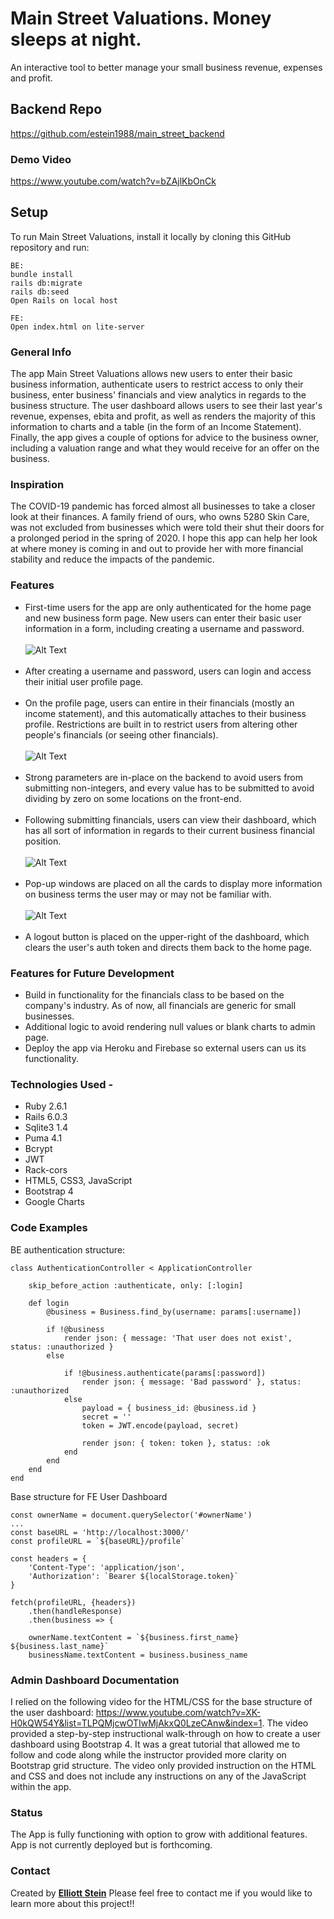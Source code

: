# Main Street Valuations. Money sleeps at night.

An interactive tool to better manage your small business revenue, expenses and profit.

## Backend Repo
https://github.com/estein1988/main_street_backend

### Demo Video
https://www.youtube.com/watch?v=bZAjlKbOnCk

## Setup

To run Main Street Valuations, install it locally by cloning this GitHub repository and run:
```
BE:
bundle install
rails db:migrate
rails db:seed
Open Rails on local host

FE:
Open index.html on lite-server

```

### General Info
The app Main Street Valuations allows new users to enter their basic business information, authenticate users to restrict access to only their business, enter business' financials and view analytics in regards to the business structure. The user dashboard allows users to see their last year's revenue, expenses, ebita and profit, as well as renders the majority of this information to charts and a table (in the form of an Income Statement). Finally, the app gives a couple of options for advice to the business owner, including a valuation range and what they would receive for an offer on the business. 

### Inspiration
The COVID-19 pandemic has forced almost all businesses to take a closer look at their finances. A family friend of ours, who owns 5280 Skin Care, was not excluded from businesses which were told their shut their doors for a prolonged period in the spring of 2020. I hope this app can help her look at where money is coming in and out to provide her with more financial stability and reduce the impacts of the pandemic.

### Features
* First-time users for the app are only authenticated for the home page and new business form page. New users can enter their basic user information in a form, including creating a username and password.<br></br>
![Alt Text](https://media.giphy.com/media/QWBKr7MynQ1Dvy1YoR/giphy.gif)<br></br>
* After creating a username and password, users can login and access their initial user profile page.<br></br>
* On the profile page, users can entire in their financials (mostly an income statement), and this automatically attaches to their business profile. Restrictions are built in to restrict users from altering other people's financials (or seeing other financials).<br></br>
![Alt Text](https://media.giphy.com/media/u4bgzBcbq6dCvCMFhZ/giphy.gif)<br></br>
* Strong parameters are in-place on the backend to avoid users from submitting non-integers, and every value has to be submitted to avoid dividing by zero on some locations on the front-end.<br></br>
* Following submitting financials, users can view their dashboard, which has all sort of information in regards to their current business financial position.<br></br> 
![Alt Text](https://media.giphy.com/media/FJNH0HI91Ts9trOgsY/giphy.gif)<br></br>
* Pop-up windows are placed on all the cards to display more information on business terms the user may or may not be familiar with.<br></br>
![Alt Text](https://media.giphy.com/media/HEOyigs40Y7S83hvCe/giphy.gif)<br></br>
* A logout button is placed on the upper-right of the dashboard, which clears the user's auth token and directs them back to the home page.

### Features for Future Development
* Build in functionality for the financials class to be based on the company's industry. As of now, all financials are generic for small businesses. 
* Additional logic to avoid rendering null values or blank charts to admin page. 
* Deploy the app via Heroku and Firebase so external users can us its functionality.

### Technologies Used -
* Ruby 2.6.1
* Rails 6.0.3
* Sqlite3 1.4
* Puma 4.1
* Bcrypt
* JWT
* Rack-cors
* HTML5, CSS3, JavaScript
* Bootstrap 4
* Google Charts

### Code Examples

BE authentication structure:

```
class AuthenticationController < ApplicationController

    skip_before_action :authenticate, only: [:login]

    def login
        @business = Business.find_by(username: params[:username])

        if !@business
            render json: { message: 'That user does not exist', status: :unauthorized }
        else

            if !@business.authenticate(params[:password]) 
                render json: { message: 'Bad password' }, status: :unauthorized
            else
                payload = { business_id: @business.id }
                secret = ''
                token = JWT.encode(payload, secret)

                render json: { token: token }, status: :ok
            end
        end
    end 
end
```
Base structure for FE User Dashboard
```
const ownerName = document.querySelector('#ownerName')
...
const baseURL = 'http://localhost:3000/'
const profileURL = `${baseURL}/profile`

const headers = {
    'Content-Type': 'application/json',
    'Authorization': `Bearer ${localStorage.token}`
}

fetch(profileURL, {headers})
    .then(handleResponse)
    .then(business => {

    ownerName.textContent = `${business.first_name} ${business.last_name}`
    businessName.textContent = business.business_name
```

### Admin Dashboard Documentation
I relied on the following video for the HTML/CSS for the base structure of the user dashboard: https://www.youtube.com/watch?v=XK-H0kQW54Y&list=TLPQMjcwOTIwMjAkxQ0LzeCAnw&index=1. The video provided a step-by-step instructional walk-through on how to create a user dashboard using Bootstrap 4. It was a great tutorial that allowed me to follow and code along while the instructor provided more clarity on Bootstrap grid structure. The video only provided instruction on the HTML and CSS and does not include any instructions on any of the JavaScript within the app.

### Status
The App is fully functioning with option to grow with additional features. App is not currently deployed but is forthcoming.

### Contact
Created by **[Elliott Stein](https://www.linkedin.com/in/steinelliott/)**
Please feel free to contact me if you would like to learn more about this project!!